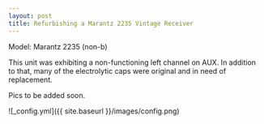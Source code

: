```yaml
---
layout: post
title: Refurbishing a Marantz 2235 Vintage Receiver
---
```


Model: Marantz 2235 (non-b)

This unit was exhibiting a non-functioning left channel on AUX. In addition to that, many of the electrolytic caps were original and in need of replacement.

Pics to be added soon.

![_config.yml]({{ site.baseurl }}/images/config.png)
